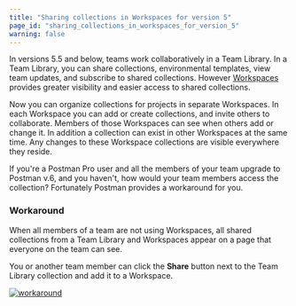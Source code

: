 ```yaml
---
title: "Sharing collections in Workspaces for version 5"
page_id: "sharing_collections_in_workspaces_for_version_5"
warning: false
---
```



In versions 5.5 and below, teams work collaboratively in a Team Library. In a Team Library, you can share collections, environmental templates, view team updates, and subscribe to shared collections. However [Workspaces](/docs/postman/workspaces/intro-to-workspaces/) provides greater visibility and easier access to shared collections.

Now you can organize collections for projects in separate Workspaces. In each Workspace you can add or create collections, and invite others to collaborate. Members of those Workspaces can see when others add or change it. In addition a collection can exist in other Workspaces at the same time. Any changes to these Workspace collections are visible everywhere they reside.

If you're a Postman Pro user and all the members of your team upgrade to Postman v.6, and you haven't, how would your team members access the collection? Fortunately Postman provides a workaround for you.

### Workaround

When all members of a team are not using Workspaces, all shared collections from a Team Library and Workspaces appear on a page that everyone on the team can see.

You or another team member can click the **Share** button next to the Team Library collection and add it to a Workspace.

[![workaround](https://assets.postman.com/postman-docs/WS-workspaces-workaround-2.png)](https://assets.postman.com/postman-docs/WS-workspaces-workaround-2.png)
